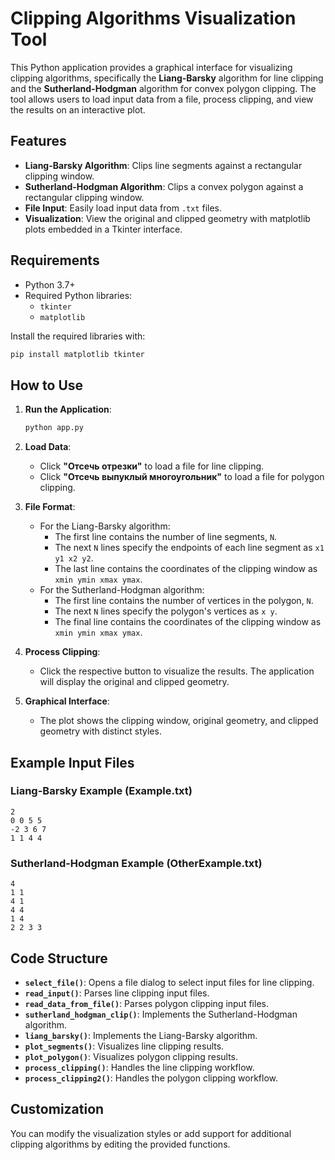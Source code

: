 # Clipping Algorithms Visualization Tool

This Python application provides a graphical interface for visualizing clipping algorithms, specifically the **Liang-Barsky** algorithm for line clipping and the **Sutherland-Hodgman** algorithm for convex polygon clipping. The tool allows users to load input data from a file, process clipping, and view the results on an interactive plot.

## Features

- **Liang-Barsky Algorithm**: Clips line segments against a rectangular clipping window.
- **Sutherland-Hodgman Algorithm**: Clips a convex polygon against a rectangular clipping window.
- **File Input**: Easily load input data from `.txt` files.
- **Visualization**: View the original and clipped geometry with matplotlib plots embedded in a Tkinter interface.

## Requirements

- Python 3.7+
- Required Python libraries:
  - `tkinter`
  - `matplotlib`

Install the required libraries with:
```bash
pip install matplotlib tkinter
```

## How to Use

1. **Run the Application**:
   ```bash
   python app.py
   ```

2. **Load Data**:
   - Click **"Отсечь отрезки"** to load a file for line clipping.
   - Click **"Отсечь выпуклый многоугольник"** to load a file for polygon clipping.

3. **File Format**:
   - For the Liang-Barsky algorithm:
     - The first line contains the number of line segments, `N`.
     - The next `N` lines specify the endpoints of each line segment as `x1 y1 x2 y2`.
     - The last line contains the coordinates of the clipping window as `xmin ymin xmax ymax`.
   - For the Sutherland-Hodgman algorithm:
     - The first line contains the number of vertices in the polygon, `N`.
     - The next `N` lines specify the polygon's vertices as `x y`.
     - The final line contains the coordinates of the clipping window as `xmin ymin xmax ymax`.

4. **Process Clipping**:
   - Click the respective button to visualize the results. The application will display the original and clipped geometry.

5. **Graphical Interface**:
   - The plot shows the clipping window, original geometry, and clipped geometry with distinct styles.

## Example Input Files

### Liang-Barsky Example (Example.txt)
```
2
0 0 5 5
-2 3 6 7
1 1 4 4
```

### Sutherland-Hodgman Example (OtherExample.txt)
```
4
1 1
4 1
4 4
1 4
2 2 3 3
```


## Code Structure

- **`select_file()`**: Opens a file dialog to select input files for line clipping.
- **`read_input()`**: Parses line clipping input files.
- **`read_data_from_file()`**: Parses polygon clipping input files.
- **`sutherland_hodgman_clip()`**: Implements the Sutherland-Hodgman algorithm.
- **`liang_barsky()`**: Implements the Liang-Barsky algorithm.
- **`plot_segments()`**: Visualizes line clipping results.
- **`plot_polygon()`**: Visualizes polygon clipping results.
- **`process_clipping()`**: Handles the line clipping workflow.
- **`process_clipping2()`**: Handles the polygon clipping workflow.

## Customization

You can modify the visualization styles or add support for additional clipping algorithms by editing the provided functions.

